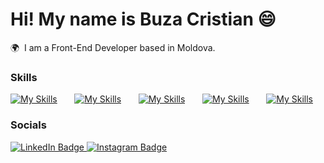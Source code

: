 Hi! My name is Buza Cristian 😄
========================================================================================================================================

🌍  I am a Front-End Developer based in Moldova.
<br/>

### Skills

[![My Skills](https://skillicons.dev/icons?i=html,css)](https://skillicons.dev) &nbsp;&nbsp;&nbsp;&nbsp;&nbsp; [![My Skills](https://skillicons.dev/icons?i=js,ts)](https://skillicons.dev) &nbsp;&nbsp;&nbsp;&nbsp;&nbsp; [![My Skills](https://skillicons.dev/icons?i=react,next)](https://skillicons.dev) &nbsp;&nbsp;&nbsp;&nbsp;&nbsp; [![My Skills](https://skillicons.dev/icons?i=tailwind,scss)](https://skillicons.dev) &nbsp;&nbsp;&nbsp;&nbsp;&nbsp; [![My Skills](https://skillicons.dev/icons?i=nodejs,mongodb)](https://skillicons.dev)
<br/>

### Socials

<div id="badges">
  <a href="https://md.linkedin.com/in/buza-cristian-3006b8266">
    <img src="https://img.shields.io/badge/LinkedIn-blue?style=for-the-badge&logo=linkedin&logoColor=white" alt="LinkedIn Badge"/>
  </a>
  <a href="https://www.instagram.com/buzacristian25/">
    <img src="https://img.shields.io/badge/LinkedIn-blue?style=for-the-badge&logo=linkedin&logoColor=white" alt="Instagram Badge"/>
  </a>
</div>
